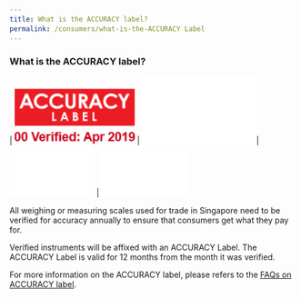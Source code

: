 ```yaml
---
title: What is the ACCURACY label?
permalink: /consumers/what-is-the-ACCURACY Label
---
```


### What is the ACCURACY label?

| ![accuracy label](/images/about/accuracy_label.jpg) | ![blank2](images/about/blank2.png)| ![blank1](images/about/blank1.png) | ![blank1](images/about/blank1.png)

All weighing or measuring scales used for trade in Singapore need to be verified for accuracy annually to ensure that consumers get what they pay for. 

Verified instruments will be affixed with an ACCURACY Label. The ACCURACY Label is valid for 12 months from the month it was verified.

For more information on the ACCURACY label, please refers to the [FAQs on ACCURACY label](/faq/faq-accuracy-label).
